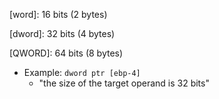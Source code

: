 [word]:  16 bits (2 bytes)

[dword]: 32 bits (4 bytes)

[QWORD]: 64 bits (8 bytes)



[dword ptr]: _
 + Example: `dword ptr [ebp-4]`
    - "the size of the target operand is 32 bits"

